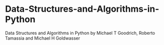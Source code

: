 # Data-Structures-and-Algorithms-in-Python
Data Structures and Algorithms in Python by Michael T Goodrich, Roberto Tamassia and Michael H Goldwasser
